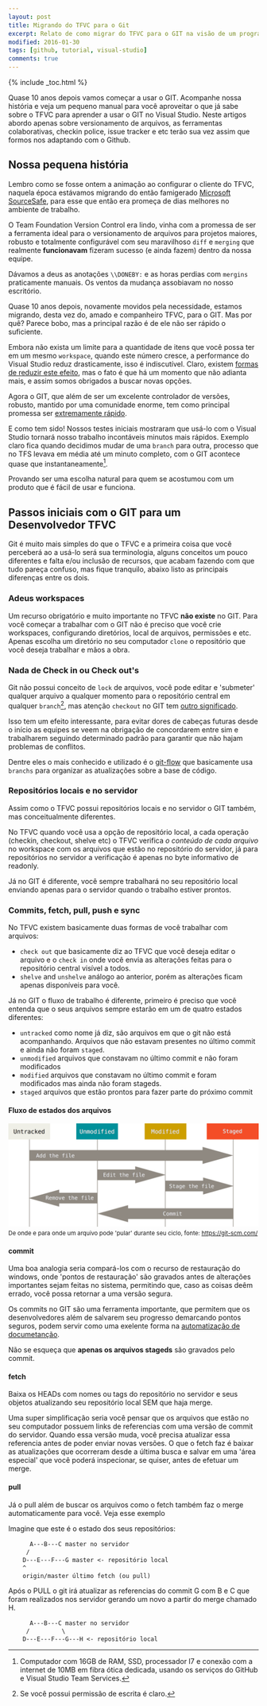 ```yaml
---
layout: post
title: Migrando do TFVC para o Git
excerpt: Relato de como migrar do TFVC para o GIT na visão de um programador .NET
modified: 2016-01-30
tags: [github, tutorial, visual-studio]
comments: true
---
```

{% include _toc.html %}

Quase 10 anos depois vamos começar a usar o GIT. Acompanhe nossa história e veja um pequeno manual para você aproveitar o que já sabe sobre o TFVC para aprender a usar o GIT no Visual Studio. Neste artigos abordo apenas sobre versionamento de arquivos, as ferramentas colaborativas, checkin police, issue tracker e etc terão sua vez assim que formos nos adaptando com o Github.

## Nossa pequena história

Lembro como se fosse ontem a animação ao configurar o cliente do TFVC, naquela época estávamos migrando do então famigerado [Microsoft SourceSafe](https://msdn.microsoft.com/pt-br/library/3h0544kx%28v%3Dvs.80%29.aspx), para esse que então era promeça de dias melhores no ambiente de trabalho.

O Team Foundation Version Control era lindo, vinha com a promessa de ser a ferramenta ideal para o versionamento de arquivos para projetos maiores, robusto e totalmente configurável com seu maravilhoso `diff` e `merging` que realmente **funcionavam** fizeram sucesso (e ainda fazem) dentro da nossa equipe. 

Dávamos a deus as anotações `\\DONEBY:` e as horas perdias com `mergins` praticamente manuais. Os ventos da mudança assobiavam no nosso escritório. 

Quase 10 anos depois, novamente movidos pela necessidade, estamos migrando, desta vez do, amado e companheiro TFVC, para o GIT. Mas por quê? Parece bobo, mas a principal razão é de ele não ser rápido o suficiente.

Embora não exista um limite para a quantidade de itens que você possa ter em um mesmo `workspace`, quando este número cresce, a performance do Visual Studio reduz drasticamente, isso é indiscutível. Claro, existem [formas de reduzir este efeito](http://stackoverflow.com/questions/28022712/visual-studio-2013-tfs-slow), mas o fato é que há um momento que não adianta mais, e assim somos obrigados a buscar novas opções.

Agora o GIT, que além de ser um excelente controlador de versões, robusto, mantido por uma comunidade enorme, tem como principal promessa ser [extremamente rápido](https://git-scm.com/about/small-and-fast).

E como tem sido! Nossos testes iniciais mostraram que usá-lo com o Visual Studio tornará nosso trabalho incontáveis minutos mais rápidos. Exemplo claro fica quando decidimos mudar de uma `branch` para outra, processo que no TFS levava em média até um minuto completo, com o GIT acontece quase que instantaneamente[^1]. 

Provando ser uma escolha natural para quem se acostumou com um produto que é fácil de usar e funciona.

## Passos iniciais com o GIT para um Desenvolvedor TFVC

Git é muito mais simples do que o TFVC e a primeira coisa que você perceberá ao a usá-lo 
será sua terminologia, alguns conceitos um pouco diferentes e falta e/ou inclusão de recursos, que acabam fazendo com que tudo pareça confuso, mas fique tranquilo, abaixo listo as principais diferenças entre os dois.

### Adeus workspaces

Um recurso obrigatório e muito importante no TFVC **não existe** no GIT. Para você começar a trabalhar com o GIT não é preciso que você crie workspaces, configurando diretórios, local de arquivos, permissões e etc. Apenas escolha um diretório no seu computador `clone` o repositório que você deseja trabalhar e mãos a obra.

### Nada de Check in ou Check out's

Git não possui conceito de `lock` de arquivos, você pode editar e 'submeter' qualquer arquivo a qualquer momento para o repositório central em qualquer `branch`[^2], mas atenção `checkout` no GIT tem [outro significado](https://git-scm.com/docs/git-checkout).

Isso tem um efeito interessante, para evitar dores de cabeças futuras desde o início as equipes se veem na obrigação de concordarem entre sim e trabalharem seguindo determinado padrão para garantir que não hajam problemas de conflitos. 

Dentre eles o mais conhecido e utilizado é o [git-flow](http://nvie.com/posts/a-successful-git-branching-model/) que basicamente usa `branchs` para organizar as atualizações sobre a base de código. 

### Repositórios locais e no servidor

Assim como o TFVC possui repositórios locais e no servidor o GIT também, mas conceitualmente diferentes. 

No TFVC quando você usa a opção de repositório local, a cada operação (checkin, checkout, shelve etc) o TFVC verifica *o conteúdo de cada arquivo* no workspace com os arquivos que estão no repositório do servidor, já para repositórios no servidor a verificação é apenas no byte informativo de readonly.

Já no GIT é diferente, você sempre trabalhará no seu repositório local enviando apenas para o servidor quando o trabalho estiver prontos.

### Commits, fetch, pull, push e sync

No TFVC existem basicamente duas formas de você trabalhar com arquivos:

 - `check out` que basicamente diz ao TFVC que você deseja editar o arquivo e o `check in` onde você envia as alterações feitas para o repositório central visível a todos.
 - `shelve` and `unshelve` análogo ao anterior, porém as alterações ficam apenas disponíveis para você.
   
Já no GIT o fluxo de trabalho é diferente, primeiro é preciso que você entenda que o seus arquivos sempre estarão em um de quatro estados diferentes:

 - `untracked` como nome já diz, são arquivos em que o git não está acompanhando. Arquivos que não estavam presentes no último commit e ainda não foram `staged`.
 - `unmodified` arquivos que constavam no último commit e não foram modificados
 - `modified` arquivos que constavam no último commit e foram modificados mas ainda não foram stageds.
 - `staged` arquivos que estão prontos para fazer parte do próximo commit

#### Fluxo de estados dos arquivos
![Fluxo de estados dos arquivos](/images/lifecycle.png)
<small>De onde e para onde um arquivo pode 'pular' durante seu ciclo, fonte: https://git-scm.com/</small>

#### commit

Uma boa analogia seria compará-los com o recurso de restauração do windows, onde 'pontos de restauração' são gravados antes de alterações importantes sejam feitas no sistema, permitindo que, caso as coisas deêm errado, você possa retornar a uma versão segura. 

Os commits no GIT são uma ferramenta importante, que permitem que os desenvolvedores além de salvarem seu progresso demarcando pontos seguros, podem servir como uma exelente forma na [automatização de documetanção](https://github.com/angular/angular.js/blob/master/CONTRIBUTING.md#commit). 

Não se esqueça que **apenas os arquivos stageds** são gravados pelo commit.

#### fetch

Baixa os HEADs com nomes ou tags do repositório no servidor e seus objetos atualizando seu repositório local SEM que haja merge. 

Uma super simplificação seria você pensar que os arquivos que estão no seu computador possuem links de referencias com uma versão de commit do servidor. Quando essa versão muda, você precisa atualizar essa referencia antes de poder enviar novas versões. O que o fetch faz é baixar as atualizações que ocorreram desde a última busca e salvar em uma 'área especial' que você poderá inspecionar, se quiser, antes de efetuar um merge. 

#### pull

Já o pull além de buscar os arquivos como o fetch também faz o merge automaticamente para você. Veja esse exemplo

Imagine que este é o estado dos seus repositórios:

```
	  A---B---C master no servidor
	 /
    D---E---F---G master <- repositório local
	^
	origin/master último fetch (ou pull)
```

Após o PULL o git irá atualizar as referencias do commit G com B e C que foram realizados nos servidor gerando um novo a partir do merge chamado H.

```
	  A---B---C master no servidor
	 /         \
    D---E---F---G---H <- repositório local
```





[^1]: Computador com 16GB de RAM, SSD, processador I7 e conexão com a internet de 10MB em fibra ótica dedicada, usando os serviços do GitHub e Visual Studio Team Services.

[^2]: Se você possui permissão de escrita é claro.
[^3]: shelve se refere a opção de você enviar alterações que só podem ser vistas por você no repositório central.

